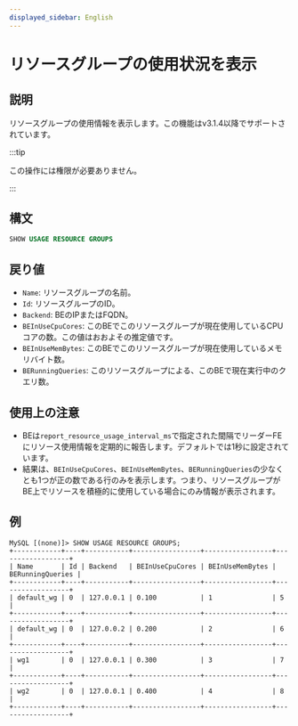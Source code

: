 ```yaml
---
displayed_sidebar: English
---
```


# リソースグループの使用状況を表示

## 説明

リソースグループの使用情報を表示します。この機能はv3.1.4以降でサポートされています。

:::tip

この操作には権限が必要ありません。

:::

## 構文

```SQL
SHOW USAGE RESOURCE GROUPS
```

## 戻り値

- `Name`: リソースグループの名前。
- `Id`: リソースグループのID。
- `Backend`: BEのIPまたはFQDN。
- `BEInUseCpuCores`: このBEでこのリソースグループが現在使用しているCPUコアの数。この値はおおよその推定値です。
- `BEInUseMemBytes`: このBEでこのリソースグループが現在使用しているメモリバイト数。
- `BERunningQueries`: このリソースグループによる、このBEで現在実行中のクエリ数。

## 使用上の注意

- BEは`report_resource_usage_interval_ms`で指定された間隔でリーダーFEにリソース使用情報を定期的に報告します。デフォルトでは1秒に設定されています。
- 結果は、`BEInUseCpuCores`、`BEInUseMemBytes`、`BERunningQueries`の少なくとも1つが正の数である行のみを表示します。つまり、リソースグループがBE上でリソースを積極的に使用している場合にのみ情報が表示されます。

## 例

```Plain
MySQL [(none)]> SHOW USAGE RESOURCE GROUPS;
+------------+----+-----------+-----------------+-----------------+------------------+
| Name       | Id | Backend   | BEInUseCpuCores | BEInUseMemBytes | BERunningQueries |
+------------+----+-----------+-----------------+-----------------+------------------+
| default_wg | 0  | 127.0.0.1 | 0.100           | 1               | 5                |
+------------+----+-----------+-----------------+-----------------+------------------+
| default_wg | 0  | 127.0.0.2 | 0.200           | 2               | 6                |
+------------+----+-----------+-----------------+-----------------+------------------+
| wg1        | 0  | 127.0.0.1 | 0.300           | 3               | 7                |
+------------+----+-----------+-----------------+-----------------+------------------+
| wg2        | 0  | 127.0.0.1 | 0.400           | 4               | 8                |
+------------+----+-----------+-----------------+-----------------+------------------+
```
